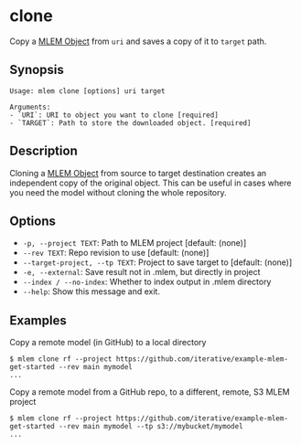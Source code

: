 # clone

Copy a [MLEM Object](/doc/user-guide/basic-concepts#mlem-objects) from `uri` and
saves a copy of it to `target` path.

## Synopsis

```usage
Usage: mlem clone [options] uri target

Arguments:
- `URI`: URI to object you want to clone [required]
- `TARGET`: Path to store the downloaded object. [required]
```

## Description

Cloning a [MLEM Object](/doc/user-guide/basic-concepts#mlem-objects) from source
to target destination creates an independent copy of the original object. This
can be useful in cases where you need the model without cloning the whole
repository.

## Options

- `-p, --project TEXT`: Path to MLEM project  [default: (none)]
- `--rev TEXT`: Repo revision to use  [default: (none)]
- `--target-project, --tp TEXT`: Project to save target to  [default: (none)]
- `-e, --external`: Save result not in .mlem, but directly in project
- `--index / --no-index`: Whether to index output in .mlem directory
- `--help`: Show this message and exit.

## Examples

Copy a remote model (in GitHub) to a local directory

```cli
$ mlem clone rf --project https://github.com/iterative/example-mlem-get-started --rev main mymodel
...
```

Copy a remote model from a GitHub repo, to a different, remote, S3 MLEM project

```cli
$ mlem clone rf --project https://github.com/iterative/example-mlem-get-started --rev main mymodel --tp s3://mybucket/mymodel
...
```
